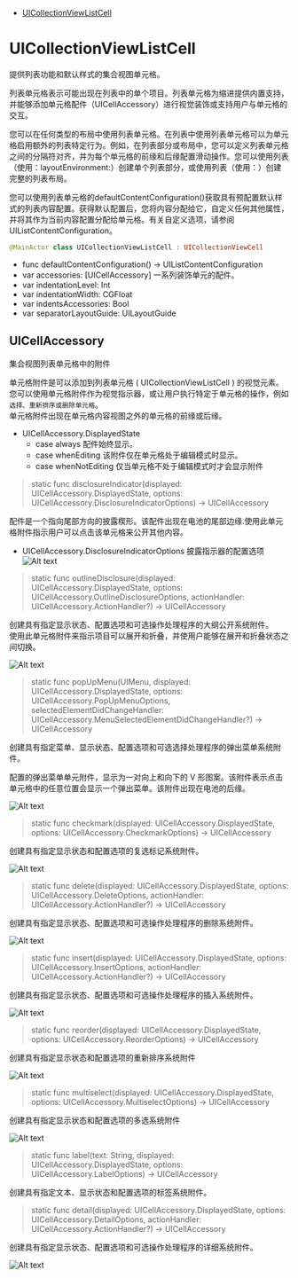 <!-- TOC -->

- [UICollectionViewListCell](#uicollectionviewlistcell)

<!-- /TOC -->

# UICollectionViewListCell

提供列表功能和默认样式的集合视图单元格。

列表单元格表示可能出现在列表中的单个项目。列表单元格为缩进提供内置支持，并能够添加单元格配件（UICellAccessory）进行视觉装饰或支持用户与单元格的交互。

您可以在任何类型的布局中使用列表单元格。在列表中使用列表单元格可以为单元格启用额外的列表特定行为。例如，在列表部分或布局中，您可以定义列表单元格之间的分隔符对齐，并为每个单元格的前缘和后缘配置滑动操作。您可以使用列表（使用：layoutEnvironment:）创建单个列表部分，或使用列表（使用：）创建完整的列表布局。

您可以使用列表单元格的defaultContentConfiguration()获取具有预配置默认样式的列表内容配置。获得默认配置后，您将内容分配给它，自定义任何其他属性，并将其作为当前内容配置分配给单元格。有关自定义选项，请参阅UIListContentConfiguration。

```swift
@MainActor class UICollectionViewListCell : UICollectionViewCell
```

- func defaultContentConfiguration() -> UIListContentConfiguration
- var accessories: [UICellAccessory] 一系列装饰单元的配件。
- var indentationLevel: Int
- var indentationWidth: CGFloat
- var indentsAccessories: Bool
- var separatorLayoutGuide: UILayoutGuide

## UICellAccessory

 集合视图列表单元格中的附件

 单元格附件是可以添加到列表单元格 ( UICollectionViewListCell ) 的视觉元素。  
 您可以使用单元格附件作为视觉指示器，或让用户执行特定于单元格的操作，例如`选择、重新排序或删除单元格`。  
 单元格附件出现在单元格内容视图之外的单元格的前缘或后缘。

- UICellAccessory.DisplayedState
  - case always 配件始终显示。
  - case whenEditing 该附件仅在单元格处于编辑模式时显示。
  - case whenNotEditing 仅当单元格不处于编辑模式时才会显示附件

> static func disclosureIndicator(displayed: UICellAccessory.DisplayedState, options: UICellAccessory.DisclosureIndicatorOptions) -> UICellAccessory 

配件是一个指向尾部方向的披露楔形。该配件出现在电池的尾部边缘.使用此单元格附件指示用户可以点击该单元格来公开其他内容。

- UICellAccessory.DisclosureIndicatorOptions 披露指示器的配置选项
 ![Alt text](./image/image.png)

> static func outlineDisclosure(displayed: UICellAccessory.DisplayedState, options: UICellAccessory.OutlineDisclosureOptions, actionHandler: UICellAccessory.ActionHandler?) -> UICellAccessory  

创建具有指定显示状态、配置选项和可选操作处理程序的大纲公开系统附件。  
使用此单元格附件来指示项目可以展开和折叠，并使用户能够在展开和折叠状态之间切换。

 ![Alt text](./image/image2.png)

> static func popUpMenu(UIMenu, displayed: UICellAccessory.DisplayedState, options: UICellAccessory.PopUpMenuOptions, selectedElementDidChangeHandler: UICellAccessory.MenuSelectedElementDidChangeHandler?) -> UICellAccessory

创建具有指定菜单、显示状态、配置选项和可选选择处理程序的弹出菜单系统附件。

配置的弹出菜单单元附件，显示为一对向上和向下的 V 形图案。该附件表示点击单元格中的任意位置会显示一个弹出菜单。该附件出现在电池的后缘。

 ![Alt text](./image/image3.png)

 > static func checkmark(displayed: UICellAccessory.DisplayedState, options: UICellAccessory.CheckmarkOptions) -> UICellAccessory

 创建具有指定显示状态和配置选项的复选标记系统附件。

 ![Alt text](./image/image4.png)

 > static func delete(displayed: UICellAccessory.DisplayedState, options: UICellAccessory.DeleteOptions, actionHandler: UICellAccessory.ActionHandler?) -> UICellAccessory

 创建具有指定显示状态、配置选项和可选操作处理程序的删除系统附件。

 ![Alt text](./image/image5.png)

 > static func insert(displayed: UICellAccessory.DisplayedState, options: UICellAccessory.InsertOptions, actionHandler: UICellAccessory.ActionHandler?) -> UICellAccessory

 创建具有指定显示状态、配置选项和可选操作处理程序的插入系统附件。

  ![Alt text](./image/image6.png)

  > static func reorder(displayed: UICellAccessory.DisplayedState, options: UICellAccessory.ReorderOptions) -> UICellAccessory

  创建具有指定显示状态和配置选项的重新排序系统附件

  ![Alt text](./image/image7.png)

  > static func multiselect(displayed: UICellAccessory.DisplayedState, options: UICellAccessory.MultiselectOptions) -> UICellAccessory

  创建具有指定显示状态和配置选项的多选系统附件

![Alt text](./image/image8.png)

> static func label(text: String, displayed: UICellAccessory.DisplayedState, options: UICellAccessory.LabelOptions) -> UICellAccessory

创建具有指定文本、显示状态和配置选项的标签系统附件。

> static func detail(displayed: UICellAccessory.DisplayedState, options: UICellAccessory.DetailOptions, actionHandler: UICellAccessory.ActionHandler?) -> UICellAccessory

创建具有指定显示状态、配置选项和可选操作处理程序的详细系统附件。

![Alt text](./image/image9.png)